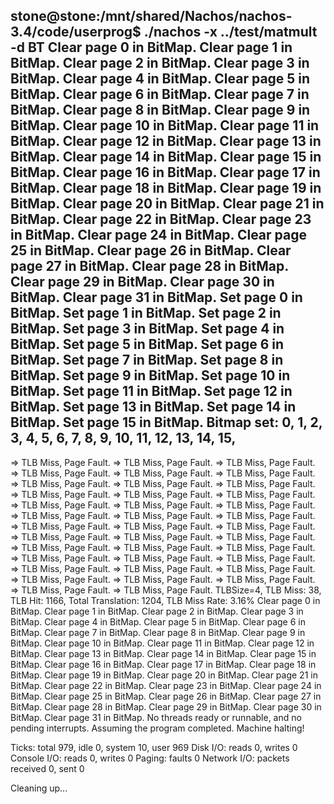 stone@stone:/mnt/shared/Nachos/nachos-3.4/code/userprog$ ./nachos -x ../test/matmult -d BT
Clear page 0 in BitMap.
Clear page 1 in BitMap.
Clear page 2 in BitMap.
Clear page 3 in BitMap.
Clear page 4 in BitMap.
Clear page 5 in BitMap.
Clear page 6 in BitMap.
Clear page 7 in BitMap.
Clear page 8 in BitMap.
Clear page 9 in BitMap.
Clear page 10 in BitMap.
Clear page 11 in BitMap.
Clear page 12 in BitMap.
Clear page 13 in BitMap.
Clear page 14 in BitMap.
Clear page 15 in BitMap.
Clear page 16 in BitMap.
Clear page 17 in BitMap.
Clear page 18 in BitMap.
Clear page 19 in BitMap.
Clear page 20 in BitMap.
Clear page 21 in BitMap.
Clear page 22 in BitMap.
Clear page 23 in BitMap.
Clear page 24 in BitMap.
Clear page 25 in BitMap.
Clear page 26 in BitMap.
Clear page 27 in BitMap.
Clear page 28 in BitMap.
Clear page 29 in BitMap.
Clear page 30 in BitMap.
Clear page 31 in BitMap.
Set page 0 in BitMap.
Set page 1 in BitMap.
Set page 2 in BitMap.
Set page 3 in BitMap.
Set page 4 in BitMap.
Set page 5 in BitMap.
Set page 6 in BitMap.
Set page 7 in BitMap.
Set page 8 in BitMap.
Set page 9 in BitMap.
Set page 10 in BitMap.
Set page 11 in BitMap.
Set page 12 in BitMap.
Set page 13 in BitMap.
Set page 14 in BitMap.
Set page 15 in BitMap.
Bitmap set:
0, 1, 2, 3, 4, 5, 6, 7, 8, 9, 10, 11, 12, 13, 14, 15, 
-----------------------------------------
=> TLB Miss, Page Fault.
=> TLB Miss, Page Fault.
=> TLB Miss, Page Fault.
=> TLB Miss, Page Fault.
=> TLB Miss, Page Fault.
=> TLB Miss, Page Fault.
=> TLB Miss, Page Fault.
=> TLB Miss, Page Fault.
=> TLB Miss, Page Fault.
=> TLB Miss, Page Fault.
=> TLB Miss, Page Fault.
=> TLB Miss, Page Fault.
=> TLB Miss, Page Fault.
=> TLB Miss, Page Fault.
=> TLB Miss, Page Fault.
=> TLB Miss, Page Fault.
=> TLB Miss, Page Fault.
=> TLB Miss, Page Fault.
=> TLB Miss, Page Fault.
=> TLB Miss, Page Fault.
=> TLB Miss, Page Fault.
=> TLB Miss, Page Fault.
=> TLB Miss, Page Fault.
=> TLB Miss, Page Fault.
=> TLB Miss, Page Fault.
=> TLB Miss, Page Fault.
=> TLB Miss, Page Fault.
=> TLB Miss, Page Fault.
=> TLB Miss, Page Fault.
=> TLB Miss, Page Fault.
=> TLB Miss, Page Fault.
=> TLB Miss, Page Fault.
=> TLB Miss, Page Fault.
=> TLB Miss, Page Fault.
=> TLB Miss, Page Fault.
=> TLB Miss, Page Fault.
=> TLB Miss, Page Fault.
=> TLB Miss, Page Fault.
TLBSize=4, TLB Miss: 38, TLB Hit: 1166, Total Translation: 1204, TLB Miss Rate: 3.16%
Clear page 0 in BitMap.
Clear page 1 in BitMap.
Clear page 2 in BitMap.
Clear page 3 in BitMap.
Clear page 4 in BitMap.
Clear page 5 in BitMap.
Clear page 6 in BitMap.
Clear page 7 in BitMap.
Clear page 8 in BitMap.
Clear page 9 in BitMap.
Clear page 10 in BitMap.
Clear page 11 in BitMap.
Clear page 12 in BitMap.
Clear page 13 in BitMap.
Clear page 14 in BitMap.
Clear page 15 in BitMap.
Clear page 16 in BitMap.
Clear page 17 in BitMap.
Clear page 18 in BitMap.
Clear page 19 in BitMap.
Clear page 20 in BitMap.
Clear page 21 in BitMap.
Clear page 22 in BitMap.
Clear page 23 in BitMap.
Clear page 24 in BitMap.
Clear page 25 in BitMap.
Clear page 26 in BitMap.
Clear page 27 in BitMap.
Clear page 28 in BitMap.
Clear page 29 in BitMap.
Clear page 30 in BitMap.
Clear page 31 in BitMap.
No threads ready or runnable, and no pending interrupts.
Assuming the program completed.
Machine halting!

Ticks: total 979, idle 0, system 10, user 969
Disk I/O: reads 0, writes 0
Console I/O: reads 0, writes 0
Paging: faults 0
Network I/O: packets received 0, sent 0

Cleaning up...

